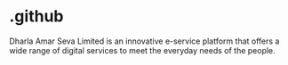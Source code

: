 # .github
Dharla Amar Seva Limited is an innovative e-service platform that offers a wide range of digital services to meet the everyday needs of the people. 
